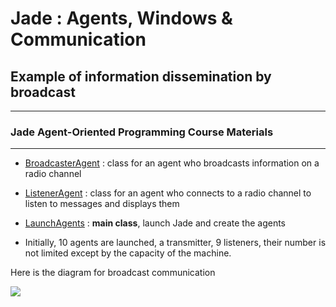 # Jade : Agents, Windows & Communication

## Example of information dissemination by broadcast

---
### Jade Agent-Oriented Programming Course Materials


---

- [BroadcasterAgent](https://github.com/EmmanuelADAM/jade/blob/english/radio/agents/BroadcasterAgent.java) : class for an 
  agent who broadcasts information on a radio channel
- [ListenerAgent](https://github.com/EmmanuelADAM/jade/blob/english/radio/agents/ListenerAgent.java) : class for an 
  agent who connects to a radio channel to listen to messages and displays them
- [LaunchAgents](https://github.com/EmmanuelADAM/jade/blob/english/radio/launch/LaunchAgents.java) : **main class**, 
  launch Jade and create the agents

- Initially, 10 agents are launched, a transmitter, 9 listeners, their number is not limited except by the capacity of 
  the machine.

Here is the diagram for broadcast communication 
<!--
```
@startuml broadcasting
participant Sim_1
participant Sim_2
participant Sim_3
participant Sim_4
participant Sim_5
Sim_1 ->> TopicServer: registerTo 'BAC'channel
Sim_2 ->> TopicServer: registerTo 'BAC'channel
Sim_3 ->> TopicServer: registerTo 'BAC'channel
Sim_4 ->> TopicServer: registerTo 'BAC'channel
Sim_5 ->> TopicServer: registerTo 'BAC'channel
TopicServer <- BroadcasterAgent : "Hello !" to 'BAC' channel
Sim_1 -> TopicServer: "Hello !"
Sim_2 <- TopicServer: "Hello !"
Sim_3 <- TopicServer: "Hello !"
Sim_4 <- TopicServer: "Hello !"
Sim_5 <- TopicServer: "Hello !"

@enduml```
-->


![](broadcasting.png)
